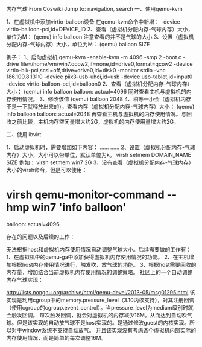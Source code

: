 内存气球
From Coswiki
Jump to: navigation, search
一、使用qemu-kvm 

1、在虚拟机中添加virtio-balloon设备
在qemu-kvm命令中新增：
-device virtio-balloon-pci,id=DEVICE_ID
2、查看（虚拟机分配内存-气球内存）大小，单位为M：
(qemu) info balloon
注意查看的并不是气球的大小
3、设置（虚拟机分配内存-气球内存）大小，单位为M：
(qemu) balloon SIZE

例子：
1、启动虚拟机
qemu-kvm -enable-kvm -m 4096 -smp 2 -boot c -drive file=/home/vm/win7.qcow2,if=none,id=drive0,format=qcow2 -device virtio-blk-pci,scsi=off,drive=drive0,id=disk0 
-monitor stdio -vnc 186.100.8.131:0 -device piix3-usb-uhci,id=usb -device usb-tablet,id=input0 -device virtio-balloon-pci,id=balloon0
2、查看（虚拟机分配内存-气球内存）大小：
(qemu) info balloon
balloon: actual=4096
同时查看主机与虚拟机的内存使用情况。
3、修改该值
(qemu) balloon 2048
4、稍等一小会（虚拟机内存不是一下就释放出来的），查看内存（虚拟机分配内存-气球内存）大小：
(qemu) info balloon
balloon: actual=2048
再查看主机与虚拟机的内存使用情况。与回收之前比较，主机内存空闲量增大约2G，虚拟机的内存使用量增大约2G。

二、使用libvirt 

1、启动虚拟机时，需要增加如下内容：
  <devices>
    ......
    <memballoon model='virtio'/>
    ......
  </devices>
2、设置（虚拟机分配内存-气球内存）大小，大小可以带单位，默认单位为k。
virsh setmem DOMAIN_NAME SIZE
例如：
virsh setmem win7 2G
3、没有查看（虚拟机分配内存-气球内存）大小的virsh命令，但是可以使用：
# virsh qemu-monitor-command --hmp win7 'info balloon'
balloon: actual=4096

存在的问题以及后续的工作： 

无法根据host和虚拟机内存使用情况自动调整气球大小。后续需要做的工作有：
1、在虚拟机中的qemu-ga中添加获得虚拟机内存使用情况的功能。
2、在主机增加根据host内存使用情况进行，触发吹、放气球的功能。
3、根据host需要回收的内存量，增加结合当前虚拟机内存使用情况的调整策略。
社区上的一个自动调整内存气球实现： 

http://lists.nongnu.org/archive/html/qemu-devel/2013-05/msg01295.html
该实现是利用cgroup中的memory.pressure_level（3.10内核支持），对其注册回调（使用cgroup的cgroup.event_control）。当pressure_level为medium级别时就会触发回调。
每次触发回调，就会对虚拟机的内存减少16M。从而达到自动吹气球。但是该实现的自动放气球不是host实现的。是通过修改guest的内核实现。所以对于window系统不支持自动放气。
并且该实现没有考虑各个虚拟机内部实际的内存使用情况，而是简单的每次调整16M。
